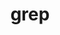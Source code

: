 ---
title: "grep"
layout: cache
categories: [package, develop-2025-03-16]
meta: {"compilers": ["apple-clang@=16.0.0", "gcc@=10.5.0", "gcc@=11.4.0", "gcc@=13.3.0"], "num_specs": 4, "num_specs_by_stack": {"developer-tools-aarch64-linux-gnu": 1, "developer-tools-darwin": 1, "developer-tools-x86_64_v3-linux-gnu": 1, "hep": 1, "root": 4}, "oss": ["centos7", "rhel8", "sequoia", "ubuntu22.04"], "platforms": ["darwin", "linux"], "stacks": ["developer-tools-aarch64-linux-gnu", "developer-tools-darwin", "developer-tools-x86_64_v3-linux-gnu", "hep", "root"], "targets": ["aarch64", "x86_64_v3"], "versions": ["3.11"]}
spec_details: [{"compiler": "apple-clang@=16.0.0", "hash": "2petkiupljfnkvu5mgsrsoiptdxrgiwl", "os": "sequoia", "platform": "darwin", "size": "-", "stacks": ["developer-tools-darwin", "root"], "target": "aarch64", "variants": ["build_system=autotools", "~pcre"], "versions": ["3.11"]}, {"compiler": "gcc@=13.3.0", "hash": "vg273o7kdjq5dltffwuwe5baknojoyip", "os": "rhel8", "platform": "linux", "size": "-", "stacks": ["developer-tools-aarch64-linux-gnu", "root"], "target": "aarch64", "variants": ["build_system=autotools", "~pcre"], "versions": ["3.11"]}, {"compiler": "gcc@=10.5.0", "hash": "vxnv52pjpinmrbhodbtjrgjfol4dviqa", "os": "centos7", "platform": "linux", "size": "-", "stacks": ["developer-tools-x86_64_v3-linux-gnu", "root"], "target": "x86_64_v3", "variants": ["build_system=autotools", "~pcre"], "versions": ["3.11"]}, {"compiler": "gcc@=11.4.0", "hash": "y2eonrbnisvusxebmjpqv6y5jksujhxe", "os": "ubuntu22.04", "platform": "linux", "size": "-", "stacks": ["hep", "root"], "target": "x86_64_v3", "variants": ["build_system=autotools", "~pcre"], "versions": ["3.11"]}]
---